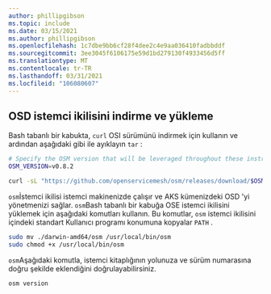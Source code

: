 ```yaml
---
author: phillipgibson
ms.topic: include
ms.date: 03/15/2021
ms.author: phillipgibson
ms.openlocfilehash: 1c7dbe9bb6cf28f4dee2c4e9aa036410fadbbddf
ms.sourcegitcommit: 3ee3045f6106175e59d1bd279130f4933456d5ff
ms.translationtype: MT
ms.contentlocale: tr-TR
ms.lasthandoff: 03/31/2021
ms.locfileid: "106080607"
---
```

## <a name="download-and-install-the-osm-client-binary"></a>OSD istemci ikilisini indirme ve yükleme

Bash tabanlı bir kabukta, `curl` OSI sürümünü indirmek için kullanın ve ardından aşağıdaki gibi ile ayıklayın `tar` :

```bash
# Specify the OSM version that will be leveraged throughout these instructions
OSM_VERSION=v0.8.2

curl -sL "https://github.com/openservicemesh/osm/releases/download/$OSM_VERSION/osm-$OSM_VERSION-darwin-amd64.tar.gz" | tar -vxzf -
```

`osm`İstemci ikilisi istemci makinenizde çalışır ve AKS kümenizdeki OSD 'yi yönetmenizi sağlar. `osm`Bash tabanlı bir kabuğa OSE istemci ikilisini yüklemek için aşağıdaki komutları kullanın. Bu komutlar, `osm` istemci ikilisini içindeki standart Kullanıcı programı konumuna kopyalar `PATH` .

```bash
sudo mv ./darwin-amd64/osm /usr/local/bin/osm
sudo chmod +x /usr/local/bin/osm
```

`osm`Aşağıdaki komutla, istemci kitaplığının yolunuza ve sürüm numarasına doğru şekilde eklendiğini doğrulayabilirsiniz.

```
osm version
```
